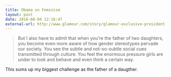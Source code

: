 ```yaml
---
title: Obama on Feminism
layout: post
date: 2016-08-04 12:16:47
external-url: http://www.glamour.com/story/glamour-exclusive-president-barack-obama-says-this-is-what-a-feminist-looks-like
---
```


> But I also have to admit that when you’re the father of two daughters, you become even more aware of how gender stereotypes pervade our society. You see the subtle and not-so-subtle social cues transmitted through culture. You feel the enormous pressure girls are under to look and behave and even think a certain way.

This sums up my biggest challenge as the father of a daugther.